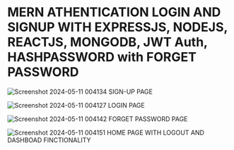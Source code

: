 # MERN ATHENTICATION LOGIN AND SIGNUP WITH EXPRESSJS, NODEJS, REACTJS, MONGODB, JWT Auth, HASHPASSWORD  with FORGET PASSWORD

![Screenshot 2024-05-11 004134](https://github.com/lavkesh89/Mern-Authenticaton/assets/131283151/fec740b8-f6ce-4f24-8fcb-bdabb58b486b)
SIGN-UP PAGE

![Screenshot 2024-05-11 004127](https://github.com/lavkesh89/Mern-Authenticaton/assets/131283151/747c8da9-5b58-47ef-9da1-650f85591468)
LOGIN PAGE

![Screenshot 2024-05-11 004142](https://github.com/lavkesh89/Mern-Authenticaton/assets/131283151/9a53e890-93a5-43e1-ba79-5483eab8e647)
FORGET PASSWORD PAGE

![Screenshot 2024-05-11 004151](https://github.com/lavkesh89/Mern-Authenticaton/assets/131283151/d17cd8b2-144c-4050-a30b-2f70b677e848)
HOME PAGE WITH LOGOUT AND DASHBOAD FINCTIONALITY
